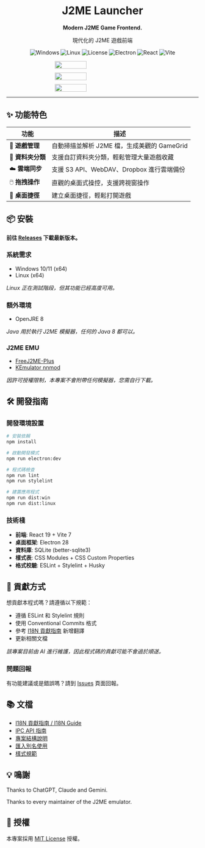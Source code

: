 <div align="center">
  <h1>J2ME Launcher</h1>
  <p><strong>Modern J2ME Game Frontend.</strong></p>
  <p>現代化的 J2ME 遊戲前端</p>
  
![Windows](https://img.shields.io/badge/Windows-Stable-success?style=flat-square&logo=windows)
![Linux](https://img.shields.io/badge/Linux-Testing-yellow?style=flat-square&logo=linux)
![License](https://img.shields.io/badge/License-MIT-green?style=flat-square)
![Electron](https://img.shields.io/badge/Electron-28.2.0-47848F?style=flat-square)
![React](https://img.shields.io/badge/React-19.1.1-61DAFB?style=flat-square)
![Vite](https://img.shields.io/badge/Vite-7.0.6-646CFF?style=flat-square)
</div>

<div style="display: flex; justify-content: center; gap: 10px; flex-wrap: wrap;">
  <img src="https://s2.loli.net/2025/08/30/Cmh8nyeLWxocsuj.webp" style="width: 33%; min-width: 250px;">
  <img src="https://s2.loli.net/2025/08/30/XtcPFkRABUZK13q.webp" style="width: 33%; min-width: 250px;">
  <img src="https://s2.loli.net/2025/08/30/n5mfvIVjNxMEHk4.webp" style="width: 33%; min-width: 250px;">
</div>

---

## ✨ 功能特色

| 功能 | 描述 |
|------|------|
| 🎯 **遊戲管理** | 自動掃描並解析 J2ME 檔，生成美觀的 GameGrid |
| 📁 **資料夾分類** | 支援自訂資料夾分類，輕鬆管理大量遊戲收藏 |
| ☁️ **雲端同步** | 支援 S3 API、WebDAV、Dropbox 進行雲端備份 |
| 🖱️ **拖拽操作** | 直觀的桌面式操控，支援跨視窗操作 |
| 🎯 **桌面捷徑** | 建立桌面捷徑，輕鬆打開遊戲 |

## 📦 安裝

**前往 [Releases](https://github.com/Magstic/J2ME-Launcher/releases) 下載最新版本。**

### 系統需求

- Windows 10/11 (x64)
- Linux (x64)

*Linux 正在測試階段，但其功能已經高度可用。*

### 額外環境

- OpenJRE 8

*Java 用於執行 J2ME 模擬器，任何的 Java 8 都可以。*

### J2ME EMU

- [FreeJ2ME-Plus](https://github.com/TASEmulators/freej2me-plus)
- [KEmulator nnmod](https://github.com/shinovon/KEmulator)

*因許可授權限制，本專案不會附帶任何模擬器，您需自行下載。*


## 🛠️ 開發指南

### 開發環境設置

```bash
# 安裝依賴
npm install

# 啟動開發模式
npm run electron:dev

# 程式碼檢查
npm run lint
npm run stylelint

# 建置應用程式
npm run dist:win
npm run dist:linux
```

### 技術棧

- **前端**: React 19 + Vite 7
- **桌面框架**: Electron 28
- **資料庫**: SQLite (better-sqlite3)
- **樣式表**: CSS Modules + CSS Custom Properties
- **格式校驗**: ESLint + Stylelint + Husky

## 🤝 貢獻方式

想貢獻本程式嗎？請遵循以下規範：

- 遵循 ESLint 和 Stylelint 規則
- 使用 Conventional Commits 格式
- 參考 [I18N 貢獻指南](docs/I18N-Guide.md) 新增翻譯
- 更新相關文檔

*該專案目前由 AI 進行維護，因此程式碼的貢獻可能不會過於順遂。*

### 問題回報

有功能建議或是錯誤嗎？請到 [Issues](https://github.com/Magstic/J2ME-Launcher/issues) 頁面回報。

## 📚 文檔

- [I18N 貢獻指南 / I18N Guide](docs/I18N-Guide.md)
- [IPC API 指南](docs/IPC-Guide.md)
- [專案結構說明](docs/tree.md)
- [匯入別名使用](docs/aliases.zh.md)
- [樣式規範](docs/Stylelint-Config.md)

## 💡 鳴謝

Thanks to ChatGPT, Claude and Gemini.

Thanks to every maintainer of the J2ME emulator.

## 📄 授權

本專案採用 [MIT License](LICENSE) 授權。